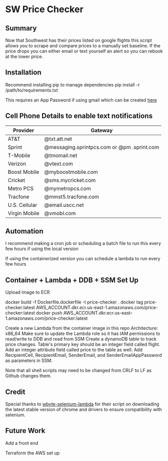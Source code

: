 # SW Price Checker

## Summary
Now that Southwest has their prices listed on google flights this script allows you to scrape and compare prices to a manually set baseline. If the price drops you can either email or text yourself an alert so you can rebook at the lower price.

## Installation
Recommend installing pip to manage dependencies
pip install -r /path/to/requirements.txt

This requires an App Password if using gmail which can be created [here](https://myaccount.google.com/apppasswords)

## Cell Phone Details to enable text notifications
|Provider|Gateway|
|--------|-------|
|AT&T|@txt.att.net|
|Sprint|@messaging.sprintpcs.com or @pm .sprint.com|
|T-Mobile|@tmomail.net|
|Verizon|@vtext.com|
|Boost Mobile|@myboostmobile.com|
|Cricket|@sms.mycricket.com|
|Metro PCS|@mymetropcs.com|
|Tracfone|@mmst5.tracfone.com|
|U.S. Cellular|@email.uscc.net|
|Virgin Mobile|@vmobl.com|

## Automation
I recommend making a cron job or scheduling a batch file to run this every few hours if using the local version

If using the containerized version you can schedule a lambda to run every few hours

## Container + Lambda + DDB + SSM Set Up
Upload image to ECR

docker build -f Dockerfile.dockerfile -t price-checker .
docker tag price-checker:latest AWS_ACCOUNT.dkr.ecr.us-east-1.amazonaws.com/price-checker:latest
docker push AWS_ACCOUNT.dkr.ecr.us-east-1.amazonaws.com/price-checker:latest

Create a new Lambda from the container image in this repo
Architecture: x86_64
Make sure to update the Lambda role so it has IAM permissions to read/write to DDB and read from SSM
Create a dynamoDB table to track price changes. Table's primary key should be an integer field called flight. Add an integer attribute field called price to the table as well.
Add RecipientCell, RecipientEmail, SenderEmail, and SenderEmailAppPassword as parameters in SSM.

Note that all shell scripts may need to be changed from CRLF to LF as Github changes them.

## Credit
Special thanks to [wbyte-selenium-lambda](https://github.com/wbytedev/wbyte-selenium-lambda/blob/main/src/chrome-installer.sh) for their script on downloading the latest stable version of chrome and drivers to ensure compatibility with selenium.

## Future Work
Add a front end

Terraform the AWS set up
